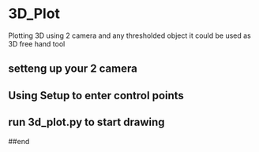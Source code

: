 # 3D_Plot
Plotting  3D using 2 camera and any thresholded object it could be used as 3D free hand tool

## setteng up your 2 camera
## Using Setup to enter control points 
## run 3d_plot.py to start drawing 
##end
